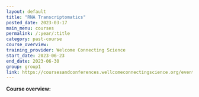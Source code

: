 ```yaml
---
layout: default
title: "RNA Transcriptomatics"
posted_date: 2023-03-17
main_menu: courses
permalink: /:year/:title
category: past-course
course_overview: 
training_provider: Welcome Connecting Science
start_date: 2023-06-23
end_date: 2023-06-30
group: group1
link: https://coursesandconferences.wellcomeconnectingscience.org/event/rna-transcriptomics-20230623/
---
```

  
<!-- ### SARS-CoV-2 NGS bioinformatics course 2021 -->

<p align="left"><b >Course overview:</b></p>

